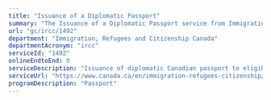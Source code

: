 ```yaml
---
title: "Issuance of a Diplomatic Passport"
summary: "The Issuance of a Diplomatic Passport service from Immigration, Refugees and Citizenship Canada is not available end-to-end online, according to the GC Service Inventory."
url: "gc/ircc/1492"
department: "Immigration, Refugees and Citizenship Canada"
departmentAcronym: "ircc"
serviceId: "1492"
onlineEndtoEnd: 0
serviceDescription: "Issuance of diplomatic Canadian passport to eligible officials, including diplomats and their dependents."
serviceUrl: "https://www.canada.ca/en/immigration-refugees-citizenship/services/canadian-passports/official-travel/special-diplomatic-adults.html"
programDescription: "Passport"
---
```

